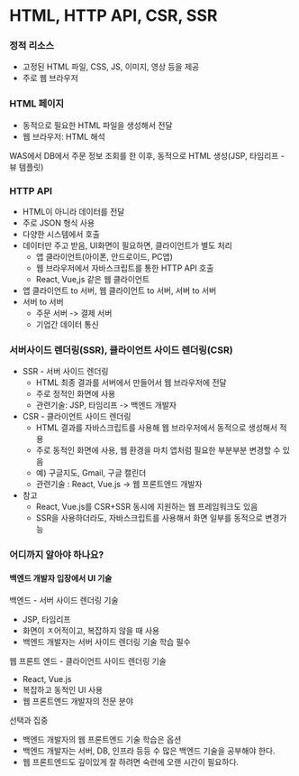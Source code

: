 # HTML, HTTP API, CSR, SSR

### 정적 리소스

* 고정된 HTML 파일, CSS, JS, 이미지, 영상 등을 제공
* 주로 웹 브라우저



### HTML 페이지

* 동적으로 필요한 HTML 파일을 생성해서 전달
* 웹 브라우저: HTML 해석

WAS에서 DB에서 주문 정보 조회를 한 이후,  동적으로 HTML 생성(JSP, 타임리프 - 뷰 템플릿)



### HTTP API

* HTML이 아니라 데이터를 전달
* 주로 JSON 형식 사용
* 다양한 시스템에서 호출
* 데이터만 주고 받음, UI화면이 필요하면, 클라이언트가 별도 처리
  * 앱 클라이언트(아이폰, 안드로이드, PC앱)
  * 웹 브라우저에서 자바스크립트를 통한 HTTP API 호출
  * React, Vue,js 같은 웹 클라이언트
* 앱 클라이언트  to 서버, 웹 클라이언트 to 서버, 서버 to 서버
* 서버 to 서버
  *  주문 서버 -> 결제 서버
  * 기업간 데이터 통신



### 서버사이드 렌더링(SSR), 클라이언트 사이드 렌더링(CSR)

* SSR - 서버 사이드 렌더링
  * HTML 최종 결과를 서버에서 만들어서 웹 브라우저에 전달
  * 주로 정적인 화면에 사용
  * 관련기술: JSP, 타임리프 -> 백엔드 개발자
* CSR - 클라이언트 사이드 렌더링
  * HTML 결과를 자바스크립트를 사용해 웹 브라우저에서 동적으로 생성해서 적용
  * 주로 동적인 화면에 사용, 웹 환경을 마치 앱처럼 필요한 부분부분 변경할 수 있음
  * 예) 구글지도, Gmail, 구글 캘린더
  * 관련기술 : React, Vue.js -> 웹 프론트엔드 개발자
* 참고
  * React, Vue.js를 CSR+SSR 동시에 지원하는 웹 프레임워크도 있음
  * SSR을 사용하더라도, 자바스크립트를 사용해서 화면 일부를 동적으로 변경가능



### 어디까지 알아야 하나요?

#### 백엔드 개발자 입장에서 UI 기술

백엔드 - 서버 사이드 렌더링 기술

* JSP, 타임리프
* 화면이 ㅈ어적이고, 복잡하지 않을 때 사용
* 백엔드 개발자는 서버 사이드 렌더링 기술 학습 필수



웹 프론트 엔드 - 클라이언트 사이드 렌더링 기술

* React, Vue.js
* 복잡하고 동적인 UI 사용
* 웹 프론트엔드 개발자의 전문 분야



선택과 집중

* 백엔드 개발자의 웹 프론트엔드 기술 학습은 옵션
* 백엔드 개발자는 서버, DB, 인프라 등등 수 많은 백엔드 기술을 공부해야 한다.
* 웹 프론트엔드도 깊이있게 잘 하려면 숙련에 오랜 시간이 필요하다.

